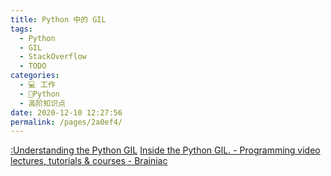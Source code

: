 ```yaml
---
title: Python 中的 GIL
tags: 
  - Python
  - GIL
  - StackOverflow
  - TODO
categories: 
  - 💻 工作
  - 🐍Python
  - 高阶知识点
date: 2020-12-10 12:27:56
permalink: /pages/2a0ef4/
---
```

[:Understanding the Python GIL](http://www.dabeaz.com/GIL/)
[Inside the Python GIL. - Programming video lectures, tutorials & courses - Brainiac](http://brainiac.io/videos/91/inside-the-python-gil)